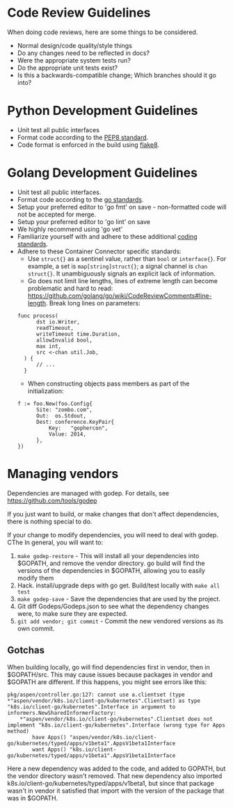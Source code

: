 # Code Review Guidelines

When doing code reviews, here are some things to be considered.
* Normal design/code quality/style things
* Do any changes need to be reflected in docs?
* Were the appropriate system tests run?
* Do the appropriate unit tests exist?
* Is this a backwards-compatible change; Which branches should it go into?

# Python Development Guidelines
* Unit test all public interfaces
* Format code according to the [PEP8 standard](https://www.python.org/dev/peps/pep-0008).
* Code format is enforced in the build using [flake8](http://flake8.pycqa.org/en/latest/).

# Golang Development Guidelines
* Unit test all public interfaces.
* Format code according to the [go standards](https://blog.golang.org/go-fmt-your-code).
* Setup your preferred editor to 'go fmt' on save - non-formatted code will not be accepted for merge.
* Setup your preferred editor to 'go lint' on save
* We highly recommend using 'go vet'
* Familiarize yourself with and adhere to these additional [coding standards](https://github.com/golang/go/wiki/CodeReviewComments).
* Adhere to these Container Connector specific standards:
  * Use `struct{}` as a sentinel value, rather than `bool` or `interface{}`. For example, a set is `map[string]struct{}`; a signal channel is `chan struct{}`. It unambiguously signals an explicit lack of information.
  * Go does not limit line lengths, lines of extreme length can become problematic and hard to read: https://github.com/golang/go/wiki/CodeReviewComments#line-length. Break long lines on parameters:
  ```
  func process(
        dst io.Writer,
        readTimeout,
        writeTimeout time.Duration,
        allowInvalid bool,
        max int,
        src <-chan util.Job,
    ) {
        // ...
    }
  ```
  * When constructing objects pass members as part of the initialization:
  ```
  f := foo.New(foo.Config{ 
        Site: "zombo.com", 
        Out:  os.Stdout, 
        Dest: conference.KeyPair{ 
            Key:   "gophercon",
            Value: 2014,
        },
  })
  ```

# Managing vendors

Dependencies are managed with godep.
For details, see https://github.com/tools/godep

If you just want to build, or make changes that don't affect dependencies, there is nothing special to do.

If your change to modify dependencies, you will need to deal with godep. CThe In general, you will want to:

1. `make godep-restore` - This will install all your dependencies into $GOPATH, and remove the vendor directory.
   go build will find the versions of the dependencies in $GOPATH, allowing you to easily modify them
2. Hack. install/upgrade deps with go get. Build/test locally with `make all test`
3. `make godep-save` - Save the dependencies that are used by the project.
4. Git diff Godeps/Godeps.json to see what the dependency changes were, to make sure they are expected.
5. `git add vendor; git commit` - Commit the new vendored versions as its own commit.

## Gotchas

When building locally, go will find dependencies first in vendor, then in
$GOPATH/src. This may cause issues because packages in vendor and $GOPATH are
different. If this happens, you might see errors like this:

```
pkg/aspen/controller.go:127: cannot use a.clientset (type *"aspen/vendor/k8s.io/client-go/kubernetes".Clientset) as type "k8s.io/client-go/kubernetes".Interface in argument to informers.NewSharedInformerFactory:
    *"aspen/vendor/k8s.io/client-go/kubernetes".Clientset does not implement "k8s.io/client-go/kubernetes".Interface (wrong type for Apps method)
        have Apps() "aspen/vendor/k8s.io/client-go/kubernetes/typed/apps/v1beta1".AppsV1beta1Interface
        want Apps() "k8s.io/client-go/kubernetes/typed/apps/v1beta1".AppsV1beta1Interface
```

Here a new dependency was added to the code, and added to GOPATH, but the
vendor directory wasn't removed. That new dependency also imported
k8s.io/client-go/kubernetes/typed/apps/v1beta1, but since that package wasn't
in vendor it satisfied that import with the version of the package that was in
$GOPATH.
